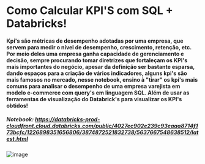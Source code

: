 # Como Calcular KPI'S com SQL + Databricks!


#### Kpi's são métricas de desempenho adotadas por uma empresa, que servem para medir o nível de desempenho, crescimento, retenção, etc. Por meio deles uma empresa ganha capacidade de gerenciamento e decisão, sempre procurando tomar diretrizes que fortaleçam os KPI's mais importantes do negócio, apesar da definição ser bastante esparsa, dando espaços para a criação de vários indicadores, alguns kpi's são mais famosos no mercado, nesse notebook, ensino à "tirar" os kpi's mais comuns para analisar o desempenho de uma empresa varejista em modelo e-commerce com query's em linguagem SQL. Além de usar as ferramentas  de visualização do Databrick's para visualizar os KPI's  obtidos!


##### Notebook: https://databricks-prod-cloudfront.cloud.databricks.com/public/4027ec902e239c93eaaa8714f173bcfc/1226898351656806/3874872521832738/5637667548638512/latest.html

![image](https://user-images.githubusercontent.com/85971408/136275699-c607111d-a3ca-4417-8926-5f29fdf972dd.png)
